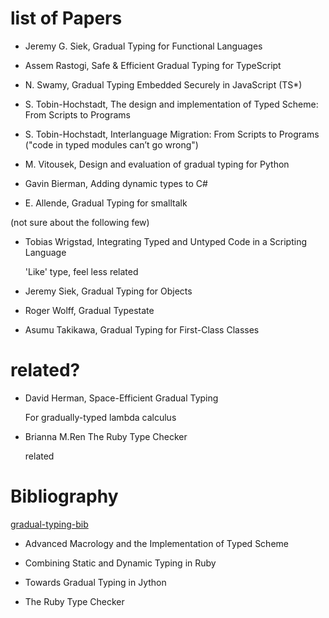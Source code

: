 # list of Papers

- Jeremy G. Siek, Gradual Typing for Functional Languages

- Assem Rastogi, Safe & Efficient Gradual Typing for TypeScript

- N. Swamy, Gradual Typing Embedded Securely in JavaScript (TS*)

- S. Tobin-Hochstadt, The design and implementation of Typed Scheme: From Scripts to Programs

- S. Tobin-Hochstadt, Interlanguage Migration: From Scripts to Programs ("code in typed modules can’t go wrong")

- M. Vitousek, Design and evaluation of gradual typing for Python

- Gavin Bierman, Adding dynamic types to C#

- E. Allende, Gradual Typing for smalltalk

(not sure about the following few)

- Tobias Wrigstad, Integrating Typed and Untyped Code in a Scripting Language

  'Like' type, feel less related

- Jeremy Siek, Gradual Typing for Objects
- Roger Wolff, Gradual Typestate
- Asumu Takikawa, Gradual Typing for First-Class Classes

# related?

- David Herman, Space-Efficient Gradual Typing

  For gradually-typed lambda calculus

- Brianna M.Ren The Ruby Type Checker

  related

# Bibliography

[gradual-typing-bib](http://github.com/samth/gradual-typing-bib)

- Advanced Macrology and the Implementation of Typed Scheme

- Combining Static and Dynamic Typing in Ruby

- Towards Gradual Typing in Jython

- The Ruby Type Checker
